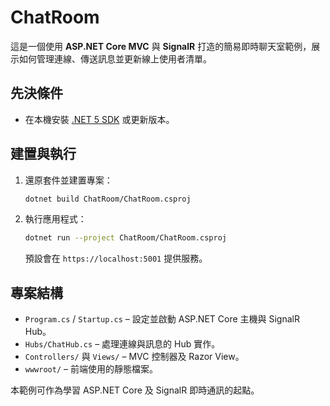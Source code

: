 # ChatRoom

這是一個使用 **ASP.NET Core MVC** 與 **SignalR** 打造的簡易即時聊天室範例，展示如何管理連線、傳送訊息並更新線上使用者清單。

## 先決條件

- 在本機安裝 [.NET 5 SDK](https://dotnet.microsoft.com/download/dotnet/5.0) 或更新版本。

## 建置與執行

1. 還原套件並建置專案：
   ```bash
   dotnet build ChatRoom/ChatRoom.csproj
   ```
2. 執行應用程式：
   ```bash
   dotnet run --project ChatRoom/ChatRoom.csproj
   ```
   預設會在 `https://localhost:5001` 提供服務。

## 專案結構

- `Program.cs` / `Startup.cs` – 設定並啟動 ASP.NET Core 主機與 SignalR Hub。
- `Hubs/ChatHub.cs` – 處理連線與訊息的 Hub 實作。
- `Controllers/` 與 `Views/` – MVC 控制器及 Razor View。
- `wwwroot/` – 前端使用的靜態檔案。

本範例可作為學習 ASP.NET Core 及 SignalR 即時通訊的起點。
